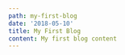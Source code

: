 ```yaml
---
path: my-first-blog
date: '2018-05-10'
title: My First Blog
content: My first blog content
---
```


